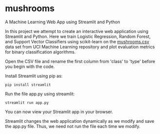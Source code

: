 # mushrooms
A Machine Learning Web App using Streamlit and Python

In this project we attempt to create an interactive web application using Streamlit and Python. Here we train Logistic Regression, Random Forest, and Support Vector Classifiers using scikit-learn on the [mushrooms.csv](https://www.kaggle.com/uciml/mushroom-classification) data set from UCI Machine Learning repository and plot evaluation metrics for binary classification algorithms.

Open the CSV file and rename the first column from 'class' to 'type' before you begin with the code.

Install Streamlit using pip as:
```
pip install streamlit
```
Run the file app.py using streamlit:
```
streamlit run app.py
```
You can now view your Streamlit app in your browser.

Streamlit changes the web application dynamically as we modify and save the app.py file. Thus, we need not run the file each time we modify.
